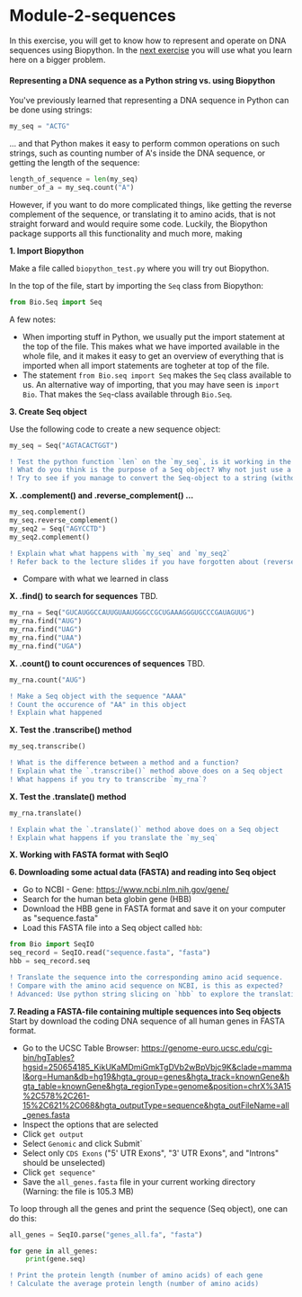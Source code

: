 # Module-2-sequences
In this exercise, you will get to know how to represent and operate on DNA sequences using Biopython. In the [next exercise](Exercise2.md)
you will use what you learn here on a bigger problem.

#### Representing a DNA sequence as a Python string vs. using Biopython
You've previously learned that representing a DNA sequence in Python can be done using strings:
```python
my_seq = "ACTG"
```
... and that Python makes it easy to perform common operations on such strings, such as counting number of A's inside the DNA sequence, or getting the length of the sequence:
```python
length_of_sequence = len(my_seq)
number_of_a = my_seq.count("A")
```

However, if you want to do more complicated things, like getting the reverse complement of the sequence, or translating it to amino acids, that is not straight forward and would require some code. Luckily, the Biopython package supports all this functionality and much more, making  


**1. Import Biopython**

Make a file called `biopython_test.py` where you will try out Biopython.

In the top of the file, start by importing the `Seq` class from Biopython:

```python
from Bio.Seq import Seq
```

A few notes:
* When importing stuff in Python, we usually put the import statement at the top of the file. This makes what we have imported available in the whole file, and it makes it easy to get an overview of everything that is imported when all import statements are togheter at top of the file.
* The statement `from Bio.seq import Seq` makes the `Seq` class available to us. An alternative way of importing, that you may have seen is `import Bio`. That makes the `Seq`-class available through `Bio.Seq`.

**3. Create Seq object**

Use the following code to create a new sequence object:
```python
my_seq = Seq("AGTACACTGGT")
```
```diff
! Test the python function `len` on the `my_seq`, is it working in the same way as before?
! What do you think is the purpose of a Seq object? Why not just use a string?
! Try to see if you manage to convert the Seq-object to a string (without reading any documentation). 
```


**X. .complement() and .reverse_complement() ...**
```python
my_seq.complement()
my_seq.reverse_complement()
my_seq2 = Seq("AGYCCTD")
my_seq2.complement()
```
```diff
! Explain what what happens with `my_seq` and `my_seq2`
! Refer back to the lecture slides if you have forgotten about (reverse) complementarity
```

- Compare with what we learned in class

**X. .find() to search for sequences**
TBD.
```python
my_rna = Seq("GUCAUGGCCAUUGUAAUGGGCCGCUGAAAGGGUGCCCGAUAGUUG")
my_rna.find("AUG")
my_rna.find("UAG")
my_rna.find("UAA")
my_rna.find("UGA")
```

**X. .count() to count occurences of sequences**
TBD.
```python
my_rna.count("AUG")
```
```diff
! Make a Seq object with the sequence "AAAA"
! Count the occurence of "AA" in this object
! Explain what happened
```

**X. Test the .transcribe() method**
```python
my_seq.transcribe()
```
```diff
! What is the difference between a method and a function?
! Explain what the `.transcribe()` method above does on a Seq object
! What happens if you try to transcribe `my_rna`?
```

**X. Test the .translate() method**
```python
my_rna.translate()
```
```diff
! Explain what the `.translate()` method above does on a Seq object
! Explain what happens if you translate the `my_seq`
```

**X. Working with FASTA format with SeqIO**

**6. Downloading some actual data (FASTA) and reading into Seq object**
- Go to NCBI - Gene: https://www.ncbi.nlm.nih.gov/gene/
- Search for the human beta globin gene (HBB)
- Download the HBB gene in FASTA format and save it on your computer as "sequence.fasta"
- Load this FASTA file into a Seq object called `hbb`:
```python
from Bio import SeqIO
seq_record = SeqIO.read("sequence.fasta", "fasta")
hbb = seq_record.seq
```
```diff
! Translate the sequence into the corresponding amino acid sequence. 
! Compare with the amino acid sequence on NCBI, is this as expected?
! Advanced: Use python string slicing on `hbb` to explore the translation further
```
**7. Reading a FASTA-file containing multiple sequences into Seq objects**
Start by download the coding DNA sequence of all human genes in FASTA format.

- Go to the UCSC Table Browser: https://genome-euro.ucsc.edu/cgi-bin/hgTables?hgsid=250654185_KikUKaMDmiGmkTgDVb2wBpVbjc9K&clade=mammal&org=Human&db=hg19&hgta_group=genes&hgta_track=knownGene&hgta_table=knownGene&hgta_regionType=genome&position=chrX%3A15%2C578%2C261-15%2C621%2C068&hgta_outputType=sequence&hgta_outFileName=all_genes.fasta
- Inspect the options that are selected
- Click `get output`
- Select `Genomic` and click Submit`
- Select only `CDS Exons` ("5' UTR Exons", "3' UTR Exons", and "Introns" should be unselected)
- Click `get sequence"`
- Save the `all_genes.fasta` file in your current working directory (Warning: the file is 105.3 MB)

To loop through all the genes and print the sequence (Seq object), one can do this:

```python
all_genes = SeqIO.parse("genes_all.fa", "fasta")

for gene in all_genes:
    print(gene.seq)    
```

```diff
! Print the protein length (number of amino acids) of each gene
! Calculate the average protein length (number of amino acids)
```



